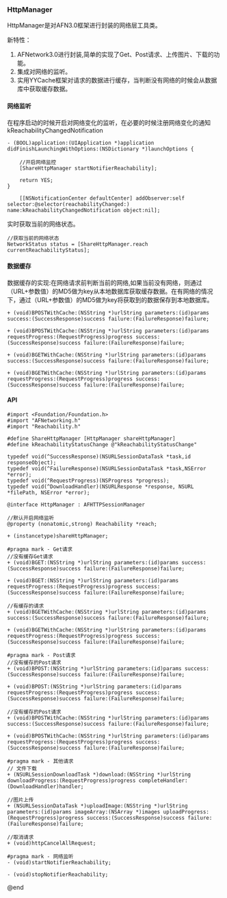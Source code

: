 ### HttpManager

HttpManager是对AFN3.0框架进行封装的网络层工具类。

新特性：

1. AFNetwork3.0进行封装,简单的实现了Get、Post请求、上传图片、下载的功能。
2. 集成对网络的监听。
3. 实用YYCache框架对请求的数据进行缓存，当判断没有网络的时候会从数据库中获取缓存数据。

#### 网络监听

在程序启动的时候开启对网络变化的监听，在必要的时候注册网络变化的通知kReachabilityChangedNotification

	- (BOOL)application:(UIApplication *)application didFinishLaunchingWithOptions:(NSDictionary *)launchOptions {
	    
	    //开启网络监控
	    [ShareHttpManager startNotifierReachability];
	    
	    return YES;
	}
	
	    [[NSNotificationCenter defaultCenter] addObserver:self selector:@selector(reachabilityChanged:) name:kReachabilityChangedNotification object:nil];

	
实时获取当前的网络状态。

	//获取当前的网络状态
	NetworkStatus status = [ShareHttpManager.reach currentReachabilityStatus];

#### 数据缓存

数据缓存的实现:在网络请求前判断当前的网络,如果当前没有网络，则通过（URL+参数值）的MD5做为key从本地数据库获取缓存数据。在有网络的情况下，通过（URL+参数值）的MD5做为key将获取到的数据保存到本地数据库。

	+ (void)BPOSTWithCache:(NSString *)urlString parameters:(id)params success:(SuccessResponse)success failure:(FailureResponse)failure;
	
	+ (void)BPOSTWithCache:(NSString *)urlString parameters:(id)params requestProgress:(RequestProgress)progress success:(SuccessResponse)success failure:(FailureResponse)failure;
	
	+ (void)BGETWithCache:(NSString *)urlString parameters:(id)params success:(SuccessResponse)success failure:(FailureResponse)failure;
	
	+ (void)BGETWithCache:(NSString *)urlString parameters:(id)params requestProgress:(RequestProgress)progress success:(SuccessResponse)success failure:(FailureResponse)failure;


#### API
	
	#import <Foundation/Foundation.h>
	#import "AFNetworking.h"
	#import "Reachability.h"
	
	#define ShareHttpManager [HttpManager shareHttpManager]
	#define kReachabilityStatusChange @"kReachabilityStatusChange"
	
	typedef void(^SuccessResponse)(NSURLSessionDataTask *task,id responseObject);
	typedef void(^FailureResponse)(NSURLSessionDataTask *task,NSError *error);
	typedef void(^RequestProgress)(NSProgress *progress);
	typedef void(^DownloadHandler)(NSURLResponse *response, NSURL *filePath, NSError *error);
	
	@interface HttpManager : AFHTTPSessionManager
	
	//默认开启网络监听
	@property (nonatomic,strong) Reachability *reach;
	
	+ (instancetype)shareHttpManager;
	
	#pragma mark - Get请求
	//没有缓存Get请求
	+ (void)BGET:(NSString *)urlString parameters:(id)params success:(SuccessResponse)success failure:(FailureResponse)failure;
	
	+ (void)BGET:(NSString *)urlString parameters:(id)params requestProgress:(RequestProgress)progress success:(SuccessResponse)success failure:(FailureResponse)failure;
	
	//有缓存的请求
	+ (void)BGETWithCache:(NSString *)urlString parameters:(id)params success:(SuccessResponse)success failure:(FailureResponse)failure;
	
	+ (void)BGETWithCache:(NSString *)urlString parameters:(id)params requestProgress:(RequestProgress)progress success:(SuccessResponse)success failure:(FailureResponse)failure;
	
	#pragma mark - Post请求
	//没有缓存的Post请求
	+ (void)BPOST:(NSString *)urlString parameters:(id)params success:(SuccessResponse)success failure:(FailureResponse)failure;
	
	+ (void)BPOST:(NSString *)urlString parameters:(id)params requestProgress:(RequestProgress)progress success:(SuccessResponse)success failure:(FailureResponse)failure;
	
	//没有缓存的Post请求
	+ (void)BPOSTWithCache:(NSString *)urlString parameters:(id)params success:(SuccessResponse)success failure:(FailureResponse)failure;
	
	+ (void)BPOSTWithCache:(NSString *)urlString parameters:(id)params requestProgress:(RequestProgress)progress success:(SuccessResponse)success failure:(FailureResponse)failure;
	
	#pragma mark - 其他请求
	// 文件下载
	+ (NSURLSessionDownloadTask *)download:(NSString *)urlString downloadProgress:(RequestProgress)progress completeHandler:(DownloadHandler)handler;
	
	//图片上传
	+ (NSURLSessionDataTask *)uploadImage:(NSString *)urlString parameters:(id)params imageArray:(NSArray *)images uploadProgress:(RequestProgress)progress success:(SuccessResponse)success failure:(FailureResponse)failure;
	
	//取消请求
	+ (void)httpCancelAllRequest;
	
	#pragma mark - 网络监听
	- (void)startNotifierReachability;
	
	- (void)stopNotifierReachability;

@end
